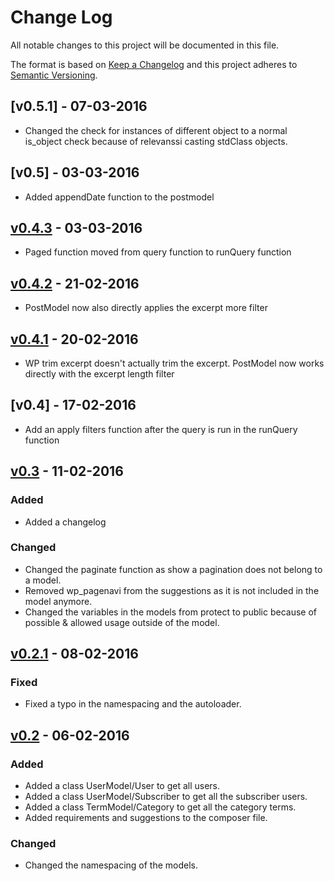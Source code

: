 # Change Log
All notable changes to this project will be documented in this file.

The format is based on [Keep a Changelog](http://keepachangelog.com/)
and this project adheres to [Semantic Versioning](http://semver.org/).

## [v0.5.1] - 07-03-2016
- Changed the check for instances of different object to a normal is_object check because of relevanssi casting stdClass objects.

## [v0.5] - 03-03-2016
- Added appendDate function to the postmodel

## [v0.4.3] - 03-03-2016
- Paged function moved from query function to runQuery function

## [v0.4.2] - 21-02-2016
- PostModel now also directly applies the excerpt more filter

## [v0.4.1] - 20-02-2016
- WP trim excerpt doesn't actually trim the excerpt. PostModel now works directly with the excerpt length filter

## [v0.4] - 17-02-2016
- Add an apply filters function after the query is run in the runQuery function

## [v0.3] - 11-02-2016
### Added
- Added a changelog

### Changed
- Changed the paginate function as show a pagination does not belong to a model.
- Removed wp_pagenavi from the suggestions as it is not included in the model anymore.
- Changed the variables in the models from protect to public because of possible & allowed usage outside of the model.

## [v0.2.1] - 08-02-2016
### Fixed
- Fixed a typo in the namespacing and the autoloader.

## [v0.2] - 06-02-2016
### Added
- Added a class UserModel/User to get all users.
- Added a class UserModel/Subscriber to get all the subscriber users.
- Added a class TermModel/Category to get all the category terms.
- Added requirements and suggestions to the composer file.

### Changed
- Changed the namespacing of the models.

[Unreleased]: https://github.com/DannyvanHolten/WordPress-Models/compare/v0.5...develop
[v0.4.3]: https://github.com/DannyvanHolten/WordPress-Models/compare/v0.4.3...v0.5
[v0.4.3]: https://github.com/DannyvanHolten/WordPress-Models/compare/v0.4.2...v0.4.3
[v0.4.2]: https://github.com/DannyvanHolten/WordPress-Models/compare/v0.4.1...v0.4.2
[v0.4.2]: https://github.com/DannyvanHolten/WordPress-Models/compare/v0.4...v0.4.1
[v0.4.1]: https://github.com/DannyvanHolten/WordPress-Models/compare/v0.3...v0.4
[v0.3]: https://github.com/DannyvanHolten/WordPress-Models/compare/v0.2.1...v0.3
[v0.2.1]: https://github.com/DannyvanHolten/WordPress-Models/compare/v0.2...v0.2.1
[v0.2]: https://github.com/DannyvanHolten/WordPress-Models/compare/v0.1...v0.2
